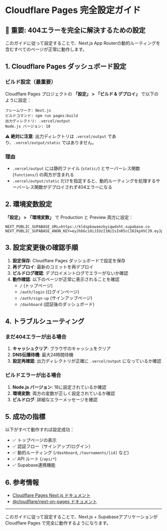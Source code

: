 # Cloudflare Pages 完全設定ガイド

## 🚨 重要: 404エラーを完全に解決するための設定

このガイドに従って設定することで、Next.js App Routerの動的ルーティングを含むすべてのページが正常に動作します。

## 1. Cloudflare Pages ダッシュボード設定

### ビルド設定（最重要）

Cloudflare Pages プロジェクトの **「設定」 > 「ビルド & デプロイ」** で以下のように設定：

```
フレームワーク: Next.js
ビルドコマンド: npm run pages:build
出力ディレクトリ: .vercel/output
Node.js バージョン: 18
```

⚠️ **絶対に注意**: 出力ディレクトリは `.vercel/output` であり、`.vercel/output/static` ではありません。

### 理由
- `.vercel/output` には静的ファイル (`static/`) とサーバーレス関数 (`functions/`) の両方が含まれる
- `.vercel/output/static` だけを指定すると、動的ルーティングを処理するサーバーレス関数がデプロイされず404エラーになる

## 2. 環境変数設定

**「設定」 > 「環境変数」** で Production と Preview 両方に設定：

```
NEXT_PUBLIC_SUPABASE_URL=https://kldspkowaezkyiqwdsht.supabase.co
NEXT_PUBLIC_SUPABASE_ANON_KEY=eyJhbGciOiJIUzI1NiIsInR5cCI6IkpXVCJ9.eyJpc3MiOiJzdXBhYmFzZSIsInJlZiI6ImtsZHNwa293YWV6a3lpcXdkc2h0Iiwicm9sZSI6ImFub24iLCJpYXQiOjE3NTEyNzc1MTEsImV4cCI6MjA2Njg1MzUxMX0.VB4C2BeC8iIVNaEDhDNTYqL3At1MgEkTJGGOSDxZVE0
```

## 3. 設定変更後の確認手順

1. **設定保存**: Cloudflare Pages ダッシュボードで設定を保存
2. **再デプロイ**: 最新のコミットを再デプロイ
3. **ビルドログ確認**: デプロイメントログでエラーがないか確認
4. **動作確認**: 以下のページが正常に表示されることを確認
   - `/` (トップページ)
   - `/auth/login` (ログインページ)
   - `/auth/sign-up` (サインアップページ)
   - `/dashboard` (認証後のダッシュボード)

## 4. トラブルシューティング

### まだ404エラーが出る場合

1. **キャッシュクリア**: ブラウザのキャッシュをクリア
2. **DNS伝播待機**: 最大24時間待機
3. **設定再確認**: 出力ディレクトリが正確に `.vercel/output` になっているか確認

### ビルドエラーが出る場合

1. **Node.js バージョン**: 18に設定されているか確認
2. **環境変数**: 両方の変数が正しく設定されているか確認
3. **ビルドログ**: 詳細なエラーメッセージを確認

## 5. 成功の指標

以下がすべて動作すれば設定成功：

- ✅ トップページの表示
- ✅ 認証フロー（サインアップ/ログイン）
- ✅ 動的ルーティング (`/dashboard`, `/tournaments/[id]` など)
- ✅ API ルート (`/api/*`)
- ✅ Supabase連携機能

## 6. 参考情報

- [Cloudflare Pages Next.js ドキュメント](https://developers.cloudflare.com/pages/framework-guides/deploy-a-nextjs-site/)
- [@cloudflare/next-on-pages ドキュメント](https://github.com/cloudflare/next-on-pages)

---

このガイドに従って設定することで、Next.js + Supabaseアプリケーションが Cloudflare Pages で完全に動作するようになります。